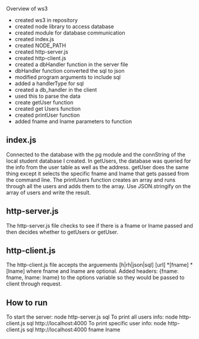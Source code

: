 Overview of ws3

* created ws3 in repository
* created node library to access database
* created module for database communication
* created index.js
* created NODE_PATH
* created http-server.js
* created http-client.js
* created a dbHandler function in the server file
* dbHandler function converted the sql to json
* modified program arguments to include sql
* added a handlerType for sql
* created a db_handler in the client
* used this to parse the data
* create getUser function
* created get Users function
* created printUser function
* added fname and lname parameters to function

index.js
--------
Connected to the database with the pg module and the connString of the local student database I created. In getUsers, the database was queried for the info from the user table as well as the address. getUser does the same thing except it selects the specific fname and lname that gets passed from the command line. The printUsers function creates an array and runs through all the users and adds them to the array. Use JSON.stringify on the array of users and write the result.

http-server.js
--------------
The http-server.js file checks to see if there is a fname or lname passed and then decides whether to getUsers or getUser.

http-client.js
--------------
The http-client.js file accepts the arguements [h|rh|json|sql] [url] *[fname] *[lname] where fname and lname are optional. Added  headers: {fname: fname, lname: lname} to the options variable so they would be passed to client through request.

How to run
----------
To start the server: node http-server.js sql
To print all users info: node http-client.js sql http://localhost:4000
To print specific user info: node http-client.js sql http://localhost:4000 fname lname
